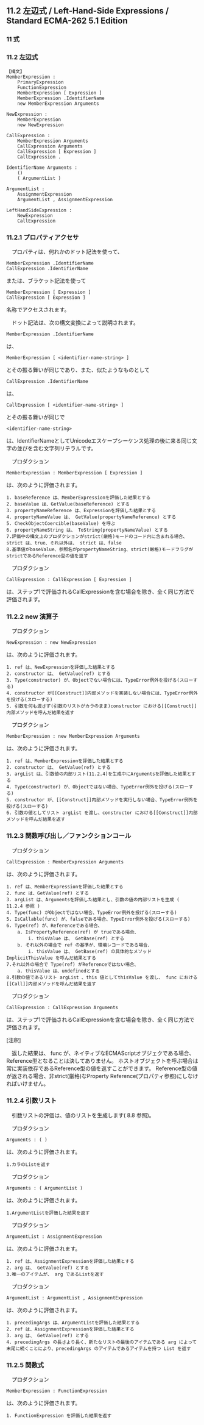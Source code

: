 11.2 左辺式 / Left-Hand-Side Expressions / Standard ECMA-262 5.1 Edition
------------------------------------------------------------------------

### 11 式

### 11.2 左辺式

    【構文】
    MemberExpression :
        PrimaryExpression
        FunctionExpression
        MemberExpression [ Expression ]
        MemberExpression .IdentifierName
        new MemberExpression Arguments

    NewExpression :
        MemberExpression
        new NewExpression

    CallExpression :
        MemberExpression Arguments
        CallExpression Arguments
        CallExpression [ Expression ]
        CallExpression .

    IdentifierName Arguments :
        ()
        ( ArgumentList )

    ArgumentList :
        AssignmentExpression
        ArgumentList , AssignmentExpression

    LeftHandSideExpression :
        NewExpression
        CallExpression

### 11.2.1 プロパティアクセサ

　プロパティは、何れかのドット記法を使って、

    MemberExpression .IdentifierName
    CallExpression .IdentifierName

または、ブラケット記法を使って

    MemberExpression [ Expression ]
    CallExpression [ Expression ]

名称でアクセスされます。

　ドット記法は、次の構文変換によって説明されます。

    MemberExpression .IdentifierName

は、

    MemberExpression [ <identifier-name-string> ]

とその振る舞いが同じであり、また、似たようなものとして

    CallExpression .IdentifierName

は、

    CallExpression [ <identifier-name-string> ]

とその振る舞いが同じで

    <identifier-name-string>

は、IdentifierNameとしてUnicodeエスケープシーケンス処理の後に来る同じ文字の並びを含む文字列リテラルです。

　プロダクション

    MemberExpression : MemberExpression [ Expression ]

は、次のように評価されます。

    1. baseReference は、MemberExpressionを評価した結果とする
    2. baseValue は、GetValue(baseReference) とする
    3. propertyNameReference は、Expressionを評価した結果とする
    4. propertyNameValue は、 GetValue(propertyNameReference) とする
    5. CheckObjectCoercible(baseValue) を呼ぶ
    6. propertyNameString は、 ToString(propertyNameValue) とする
    7.評価中の構文上のプロダクションがstrict(厳格)モードのコード内に含まれる場合、 strict は、true、それ以外は、 strict は、false
    8.基準値がbaseValue、参照名がpropertyNameString、strict(厳格)モードフラグがstrictであるReference型の値を返す

　プロダクション

    CallExpression : CallExpression [ Expression ]

は、ステップ1で評価されるCallExpressionを含む場合を除き、全く同じ方法で評価されます。

### 11.2.2 new 演算子

　プロダクション

    NewExpression : new NewExpression

は、次のように評価されます。

    1. ref は、NewExpressionを評価した結果とする
    2. constructor は、 GetValue(ref) とする
    3. Type(constructor) が、Objectでない場合には、TypeError例外を投げる(スローする)
    4. constructor が[[Construct]]内部メソッドを実装しない場合には、TypeError例外を投げる(スローする)
    5. 引数を何も渡さず(引数のリストがカラのまま)constructor における[[Construct]]内部メソッドを呼んだ結果を返す

　プロダクション

    MemberExpression : new MemberExpression Arguments

は、次のように評価されます。

    1. ref は、MemberExpressionを評価した結果とする
    2. constructor は、 GetValue(ref) とする
    3. argList は、引数値の内部リスト(11.2.4)を生成中にArgumentsを評価した結果とする
    4. Type(constructor) が、Objectではない場合、TypeError例外を投げる(スローする)
    5. constructor が、[[Construct]]内部メソッドを実行しない場合、TypeError例外を投げる(スローする)
    6. 引数の値としてリスト argList を渡し、constructor における[[Construct]]内部メソッドを呼んだ結果を返す

### 11.2.3 関数呼び出し／ファンクションコール

　プロダクション

    CallExpression : MemberExpression Arguments

は、次のように評価されます。

    1. ref は、MemberExpressionを評価した結果とする
    2. func は、GetValue(ref) とする
    3. argList は、Argumentsを評価した結果とし、引数の値の内部リストを生成 ( 11.2.4 参照 )
    4. Type(func) がObjectではない場合、TypeError例外を投げる(スローする)
    5. IsCallable(func) が、falseである場合、TypeError例外を投げる(スローする)
    6. Type(ref) が、Referenceである場合、
        a. IsPropertyReference(ref) が trueである場合、
            i. thisValue は、 GetBase(ref) とする
        b. それ以外の場合で ref の基準が、環境レコードである場合、
            i. thisValue は、 GetBase(ref) の具体的なメソッド ImplicitThisValue を呼んだ結果とする
    7.それ以外の場合で Type(ref) がReferenceではない場合、
        a. thisValue は、undefinedとする
    8.引数の値であるリスト argList 、this 値としてthisValue を渡し、 func における[[Call]]内部メソッドを呼んだ結果を返す

　プロダクション

    CallExpression : CallExpression Arguments

は、ステップ1で評価されるCallExpressionを含む場合を除き、全く同じ方法で評価されます。

[注釈]

　返した結果は、 func
が、ネイティブなECMAScriptオブジェクである場合、Reference型となることは決してありません。
ホストオブジェクトを呼ぶ場合は常に実装依存であるReference型の値を返すことができます。
Reference型の値が返される場合、非strict(厳格)なProperty
Reference(プロパティ参照)にしなければいけません。

### 11.2.4 引数リスト

　引数リストの評価は、値のリストを生成します( 8.8 参照)。

　プロダクション

    Arguments : ( )

は、次のように評価されます。

    1.カラのListを返す

　プロダクション

    Arguments : ( ArgumentList )

は、次のように評価されます。

    1.ArgumentListを評価した結果を返す

　プロダクション

    ArgumentList : AssignmentExpression

は、次のように評価されます。

    1. ref は、AssignmentExpressionを評価した結果とする
    2. arg は、 GetValue(ref) とする
    3.唯一のアイテムが、 arg であるListを返す

　プロダクション

    ArgumentList : ArgumentList , AssignmentExpression

は、次のように評価されます。

    1. precedingArgs は、ArgumentListを評価した結果とする
    2. ref は、AssignmentExpressionを評価した結果とする
    3. arg は、 GetValue(ref) とする
    4. precedingArgs の長さより長く、新たなリストの最後のアイテムである arg によって末尾に続くことにより、precedingArgs のアイテムであるアイテムを持つ List を返す

### 11.2.5 関数式

　プロダクション

    MemberExpression : FunctionExpression

は、次のように評価されます。

    1. FunctionExpression を評価した結果を返す

